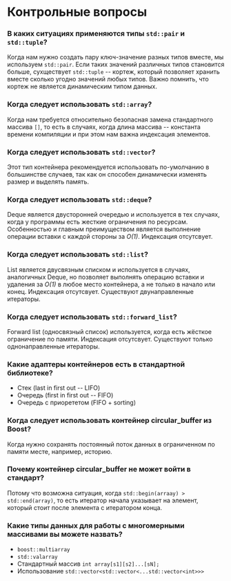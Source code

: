 # Контрольные вопросы
### В каких ситуациях применяются типы `std::pair` и `std::tuple`?

Когда нам нужно создать пару ключ-значение разных типов вместе, мы используем `std::pair`. Если таких значений различных типов становится больше, сухществует `std::tuple` -- кортеж, который позволяет хранить вместе сколько угодно значений любых типов. Важно помнить, что кортеж не является динамическим типом данных.

### Когда следует использовать `std::array`?

Когда нам требуется относительно безопасная замена стандартного массива `[]`, то есть в случаях, когда длина массива -- константа времени компиляции и при этом нам важна индексация элементов.

### Когда следует использовать `std::vector`?

Этот тип контейнера рекомендуется использовать по-умолчанию в большинстве случаев, так как он способен динамически изменять размер и выделять память.

### Когда следует использовать `std::deque`?

Deque является двусторонней очередью и используется в тех случаях, когда у программы есть жесткие ограничения по ресурсам. Особенностью и главным преимуществом является выполнение операции вставки с каждой стороны за *O(1)*. Индексация отсутсвует.

### Когда следует использовать `std::list`?

List является двусвязным списком и используется в случаях, аналогичных Deque, но позволяет выполнять операцию вставки и удаления за *O(1)* в любое место контейнера, а не только в начало или конец. Индексация отсутсвует. Существуют двунаправленные итераторы.

### Когда следует использовать `std::forward_list`?

Forward list (односвязный список) используется, когда есть жёсткое ограничение по памяти. Индексация отсутсвует. Существуют только однонаправленные итераторы.

### Какие адаптеры контейнеров есть в стандартной библиотеке?

- Стек (last in first out -- LIFO)
- Очередь (first in first out -- FIFO)
- Очередь с приорететом (FIFO + sorting)

### Когда следует использовать контейнер circular_buffer из Boost?

Когда нужно сохранять постоянный поток данных в ограниченном по памяти месте, например, историю.

### Почему контейнер circular_buffer не может войти в стандарт?

Потому что возможна ситуация, когда `std::begin(arraay) > std::end(array)`, то есть итератор начала указывает на элемент, который стоит после элемента с итератором конца.

### Какие типы данных для работы с многомерными массивами вы можете назвать?

- `boost::multiarray`
- `std::valarray`
- Стандартный массив `int array[s1][s2]...[sN];`
- Использование `std::vector<std::vector<...std::vector<int>>>`
